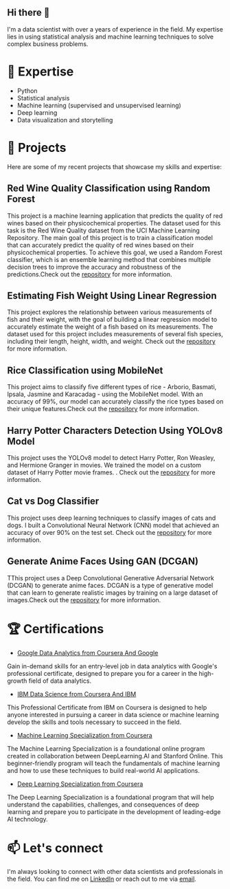 ## Hi there 👋

I'm a data scientist with over a years of experience in the field. My expertise lies in using statistical analysis and machine learning techniques to solve complex business problems.


# 🔭 Expertise
* Python
* Statistical analysis
* Machine learning (supervised and unsupervised learning)
* Deep learning
* Data visualization and storytelling

# 🌱 Projects
Here are some of my recent projects that showcase my skills and expertise:

## Red Wine Quality Classification using Random Forest
This project is a machine learning application that predicts the quality of red wines based on their physicochemical properties. The dataset used for this task is the Red Wine Quality dataset from the UCI Machine Learning Repository.
The main goal of this project is to train a classification model that can accurately predict the quality of red wines based on their physicochemical properties. To achieve this goal, we used a Random Forest classifier, which is an ensemble learning method that combines multiple decision trees to improve the accuracy and robustness of the predictions.Check out the [repository](https://github.com/amirhosseinzinati/Red-Wine-Quality-Random-Forest-Classification) for more information.

## Estimating Fish Weight Using Linear Regression
This project explores the relationship between various measurements of fish and their weight, with the goal of building a linear regression model to accurately estimate the weight of a fish based on its measurements. The dataset used for this project includes measurements of several fish species, including their length, height, width, and weight. Check out the [repository](https://github.com/amirhosseinzinati/Estimating-Fish-Weight-Using-Linear-Regression) for more information.

## Rice Classification using MobileNet
This project aims to classify five different types of rice - Arborio, Basmati, Ipsala, Jasmine and Karacadag - using the MobileNet model. With an accuracy of 99%, our model can accurately classify the rice types based on their unique features.Check out the [repository](https://github.com/amirhosseinzinati/Rice-Classification) for more information.

## Harry Potter Characters Detection Using YOLOv8 Model
This project uses the YOLOv8 model to detect Harry Potter, Ron Weasley, and Hermione Granger in movies. We trained the model on a custom dataset of Harry Potter movie frames.
. Check out the [repository](https://github.com/amirhosseinzinati/YOLO-Custom-Dataset-Harry-Potter-) for more information.

## Cat vs Dog Classifier
This project uses deep learning techniques to classify images of cats and dogs. I built a Convolutional Neural Network (CNN) model that achieved an accuracy of over 90% on the test set. Check out the [repository](https://github.com/amirhosseinzinati/Cat-dog-classification-using-CNN) for more information.

## Generate Anime Faces Using GAN (DCGAN)
TThis project uses a Deep Convolutional Generative Adversarial Network (DCGAN) to generate anime faces. DCGAN is a type of generative model that can learn to generate realistic images by training on a large dataset of images.Check out the [repository](https://github.com/amirhosseinzinati/Generate-Anime-Faces-Using-GAN-DCGAN-) for more information.

# 🏆 Certifications
* [Google Data Analytics from Coursera And Google](https://www.coursera.org/account/accomplishments/professional-cert/CARKMEU8MUQP?utm_source=link&utm_medium=certificate&utm_content=cert_image&utm_campaign=sharing_cta&utm_product=prof)

Gain in-demand skills for an entry-level job in data analytics with Google's professional certificate, designed to prepare you for a career in the high-growth field of data analytics.

* [IBM Data Science from Coursera And IBM](https://coursera.org/share/416c64dcabbce3375f12fdafa214477f)

This Professional Certificate from IBM on Coursera is designed to help anyone interested in pursuing a career in data science or machine learning develop the skills and tools necessary to succeed in the field.

* [Machine Learning Specialization from Coursera](https://www.coursera.org/account/accomplishments/specialization/MJ32PJ4WMS4R?utm_source=link&utm_medium=certificate&utm_content=cert_image&utm_campaign=sharing_cta&utm_product=s12n)

The Machine Learning Specialization is a foundational online program created in collaboration between DeepLearning.AI and Stanford Online. This beginner-friendly program will teach  the fundamentals of machine learning and how to use these techniques to build real-world AI applications. 

* [Deep Learning Specialization from Coursera](https://www.coursera.org/account/accomplishments/specialization/XY72Z9HV8YYF?utm_source=link&utm_medium=certificate&utm_content=cert_image&utm_campaign=sharing_cta&utm_product=s12n)

The Deep Learning Specialization is a foundational program that will help understand the capabilities, challenges, and consequences of deep learning and prepare you to participate in the development of leading-edge AI technology. 



# 📫 Let's connect
I'm always looking to connect with other data scientists and professionals in the field. You can find me on [LinkedIn](https://www.linkedin.com/in/amir-hossein-zinati/) or reach out to me via [email](mailto:amirzinati765@gmail.com).
